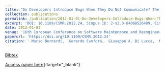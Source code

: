 ```yaml
---
title: "Do Developers Introduce Bugs When They Do Not Communicate? The Case of Eclipse and Mozilla"
collection: publications
permalink: /publication/2012-01-01-Do-Developers-Introduce-Bugs-When-They-Do-Not-Communicate-The-Case-of-Eclipse-and-Mozilla
excerpt: 'DOI: 10.1109/CSMR.2012.24, Scopus ID: 2-s2.0-84860526489, Cited by: 12'
date: 2012-01-01
venue: '16th European Conference on Software Maintenance and Reengineering, CSMR 2012, Szeged, Hungary, March 27-30, 2012'
paperurl: 'https://doi.org/10.1109/CSMR.2012.24'
citation: ' Mario Bernardi,  Gerardo Canfora,  Giuseppe A. Di Lucca,  Massimiliano Di Penta,  Damiano Distante, &quot;Do Developers Introduce Bugs When They Do Not Communicate? The Case of Eclipse and Mozilla.&quot; 16th European Conference on Software Maintenance and Reengineering, CSMR 2012, Szeged, Hungary, March 27-30, 2012, 2012.'
---
```

[Bibtex](https://dblp.org/rec/bib/conf/csmr/BernardiCLPD12)

[Access paper here](https://doi.org/10.1109/CSMR.2012.24){:target="_blank"}
